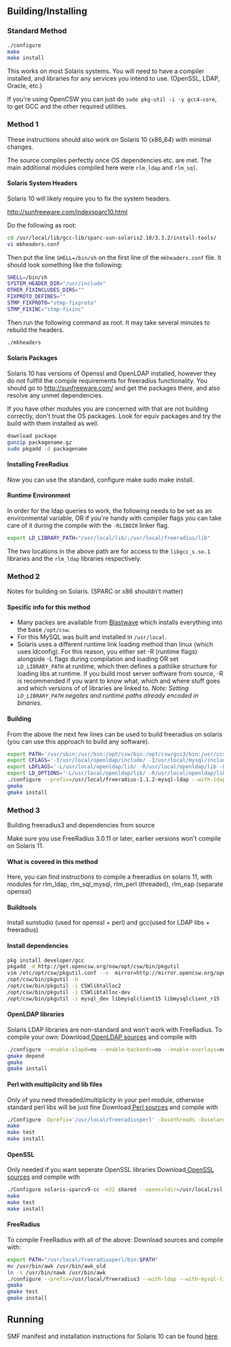 ## Building/Installing
### Standard Method
```bash
./configure
make
make install
```

This works on most Solaris systems.  You will need to have a compiler installed, and libraries for any services you intend to use. (OpenSSL, LDAP, Oracle, etc.)

If you're using OpenCSW you can just do ``sudo pkg-util -i -y gcc4-core``, to get GCC and the other required utilities.

### Method 1
These instructions should also work on Solaris 10 (x86_64) with minimal changes.

The source compiles perfectly once OS dependencies etc. are met. The main additional modules compiled here were ``rlm_ldap`` and ``rlm_sql``.

#### Solaris System Headers
Solaris 10 will likely require you to fix the system headers.

http://sunfreeware.com/indexsparc10.html

Do the following as root:
```bash
cd /usr/local/lib/gcc-lib/sparc-sun-solaris2.10/3.3.2/install-tools/
vi mkheaders.conf
```

Then put the line ``SHELL=/bin/sh`` on the first line of the ``mkheaders.conf`` file. It should look something like the following:
```bash
SHELL=/bin/sh
SYSTEM_HEADER_DIR="/usr/include"
OTHER_FIXINCLUDES_DIRS=""
FIXPROTO_DEFINES=""
STMP_FIXPROTO="stmp-fixproto"
STMP_FIXINC="stmp-fixinc"
```

Then run the following command as root. It may take several minutes to rebuild the headers.
```bash
./mkheaders
```

#### Solaris Packages
Solaris 10 has versions of Openssl and OpenLDAP installed, however they do not fullfill the compile requirements for freeradius functionality.
You should go to http://sunfreeware.com/ and get the packages there, and also resolve any unmet dependencies.

If you have other modules you are concerned with that are not building correctly, don't trust the OS packages.  Look for equiv packages and try the build with them installed as well.
```bash
download package
gunzip packagename.gz
sudo pkgadd -d packagename
```
#### Installing FreeRadius
Now you can use the standard, configure make sudo make install.

#### Runtime Environment
In order for the ldap queries to work, the following needs to be set as an environmental variable, OR if you're handy with compiler flags you can take care of it during the compile with the ``-RLIBDIR`` linker flag.

```bash
export LD_LIBRARY_PATH="/usr/local/lib/;/usr/local/freeradius/lib"
```

The two locations in the above path are for access to the ``libgcc_s.so.1`` libraries and the ``rlm_ldap`` libraries respectively.

### Method 2

Notes for building on Solaris. (SPARC or x86 shouldn't matter)

#### Specific info for this method
* Many packes are available from [Blastwave](http://www.blastwave.org) which installs everything into the base ``/opt/csw``.
* For this MySQL was built and installed in ``/usr/local``.
* Solaris uses a different runtime link loading method than linux (which uses ldconfig). For this reason, you either set -R (runtime flags) alongside -L flags during compilation and loading OR set ``LD_LIBRARY_PATH`` at runtime, which then defines a pathlike structure for loading libs at runtime. 
If you build most server software from source, -R is recommended if you want to know what, which and where stuff goes and which versions of of libraries are linked to.
_Note: Setting ``LD_LIBRARY_PATH`` negates and runtime paths already encoded in binaries._

#### Building
From the above the next few lines can be used to build freeradius on solaris (you can use this approach to build any software).

```bash
export PATH='/usr/sbin:/usr/bin:/opt/csw/bin:/opt/csw/gcc3/bin:/usr/ccs/bin:/opt/SUNWspro/bin'
export CFLAGS='-I/usr/local/openldap/include/ -I/usr/local/mysql/include/mysql/ -I/opt/csw/include/'
export LDFLAGS='-L/usr/local/openldap/lib/ -R/usr/local/openldap/lib -L/usr/local/mysql/lib -R/usr/local/mysql/lib -L/opt/csw/lib -R/opt/csw/lib'
export LD_OPTIONS='-L/usr/local/openldap/lib/ -R/usr/local/openldap/lib -L/usr/local/mysql/lib -R/usr/local/mysql/lib -L/opt/csw/lib -R/opt/csw/lib'
./configure --prefix=/usr/local/freeradius-1.1.2-mysql-ldap --with-ldap --with-mysql-dir=/usr/local/mysql-5.0.21
gmake
gmake install
```
### Method 3
Building freeradius3 and dependencies from source

Make sure you use FreeRadius 3.0.11 or later, earlier versions won't compile on Solaris 11.

####  What is covered in this method
Here, you can find instructions to compile a freeradius on solaris 11,
with modules for rlm_ldap, rlm_sql_mysql, rlm_perl (threaded), rlm_eap (separate openssl)

#### Buildtools
Install sunstudio (used for openssl + perl) and gcc(used for LDAP libs + freeradius)

#### Install dependencies
```bash
pkg install developer/gcc
pkgadd -d http://get.opencsw.org/now/opt/csw/bin/pkgutil 
vim /etc/opt/csw/pkgutil.conf -->  mirror=http://mirror.opencsw.org/opencsw/unstable
/opt/csw/bin/pkgutil -U
/opt/csw/bin/pkgutil -i CSWlibtalloc2
/opt/csw/bin/pkgutil -i CSWlibtalloc-dev
/opt/csw/bin/pkgutil -i mysql_dev libmysqlclient15 libmysqlclient_r15
```

#### OpenLDAP libraries
Solaris LDAP libraries are non-standard and won't work with FreeRadius.
To compile your own:
Download[ OpenLDAP sources](http://www.openldap.org/software/download/) and compile with
```bash
./configure --enable-slapd=no --enable-backends=no --enable-overlays=no --prefix=/usr/local/freeradius_ldap
gmake depend
gmake
gmake install
```

#### Perl with multiplicity and lib files
Only of you need threaded/multiplicity in your perl module, otherwise standard perl libs will be just fine
Download[ Perl sources](https://www.perl.org/get.html) and compile with
```bash
./Configure -Dprefix='/usr/local/freeradiusperl' -Dusethreads -Duselargefiles -Duse64bitint -Dusemultiplicity  -Dcf_email="webmaster@uzleuven.be" -Dldflags="-lsocket -lnsl -ldl -lm -lc" -Duseshrplib -d
make
make test
make install
```

#### OpenSSL
Only needed if you want seperate OpenSSL libraries
Download[ OpenSSL sources](http://openssl.org/source/) and compile with
```bash
./Configure solaris-sparcv9-cc -m32 shared --openssldir=/usr/local/ssl --prefix=/usr/local/ssl
make
make test
make install
```

#### FreeRadius
To compile FreeRadius with all of the above:
Download sources and compile with:
```bash
export PATH="/usr/local/freeradiusperl/bin:$PATH"
mv /usr/bin/awk /usr/bin/awk_old
ln -s /usr/bin/nawk /usr/bin/awk
./configure --prefix=/usr/local/freeradius3 --with-ldap --with-mysql-lib-dir=/usr/sfw/lib --with-mysql-include-dir=/usr/sfw/include --with-rlm-perl-lib-dir=/usr/local/freeradiusperl/lib/5.20.1/sun4-solaris-thread-multi-64int/CORE --with-openssl-include=/usr/local/ssl/include --with-openssl-libraries=/usr/local/ssl/lib --includedir=/usr/local/ssl --with-mysql-lib-dir=/opt/csw/lib --with-mysql-include-dir=/opt/csw/include --with-talloc-lib-dir=/opt/csw/lib --with-talloc-include-dir=/opt/csw/include --with-udpfromto=no --with-rlm-ldap-lib-dir=/usr/local/freeradius_ldap/lib --with-rlm-ldap-include-dir=/usr/local/freeradius_ldap/include --enable-developer
gmake
gmake test
gmake install
```


## Running
SMF manifest and installation instructions for Solaris 10 can be found [here](https://github.com/freeradius/freeradius-server/tree/master/scripts/solaris).
